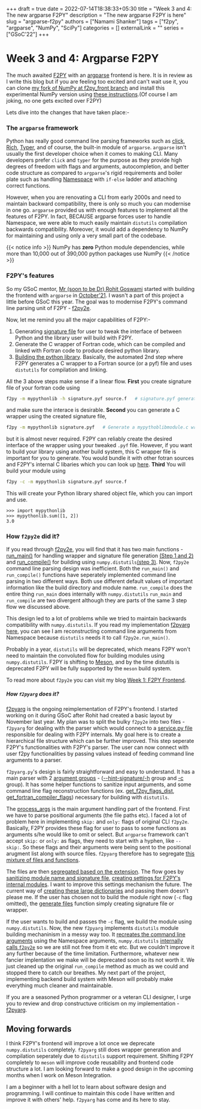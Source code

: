 +++ 
draft = true
date = 2022-07-14T18:38:33+05:30
title = "Week 3 and 4: The new argparse F2PY"
description = "The new argparse F2PY is here"
slug = "argparse-f2py"
authors = ["Namami Shanker"]
tags = ["f2py", "argparse", "NumPy", "SciPy"]
categories = []
externalLink = ""
series = ["GSoC'22"]
+++

# Week 3 and 4: Argparse F2PY

The much awaited [F2PY](https://numpy.org/doc/stable/f2py/) with an [argparse](https://docs.python.org/3/library/argparse.html) frontend is here. It is in review as I write this blog but if you are feeling too excited and can't wait use it, you can clone [my fork of NumPy at f2py_front branch](https://github.com/NamamiShanker/numpy/tree/f2py_front) and install this experimental NumPy version using [these instructions](https://numpy.org/devdocs/user/building.html).(Of course I am joking, no one gets excited over F2PY)

Lets dive into the changes that have taken place:-

### The `argparse` framework

Python has really good command line parsing frameworks such as [click](https://click.palletsprojects.com/en/8.1.x/), [Rich](https://rich.readthedocs.io/en/stable/introduction.html), [Typer](https://typer.tiangolo.com/), and of course, the built-in module of `argparse`. `argparse` isn't usually the first developer choice when it comes to making CLI. Many developers prefer `click` and `typer` for the purpose as they provide high degrees of freedom with flags and arguments, autocompletion, and better code structure as compared to `argparse`'s rigid requirements and boiler plate such as handling [Namespace](https://docs.python.org/3/library/argparse.html) with `if-else` ladder and attaching correct functions.

However, when you are renovating a CLI from early 2000s and need to maintain backward compatibility, there is only so much you can modernise in one go. `argparse` provided us with enough features to implement all the features of F2PY. In fact, BECAUSE	 argparse forces user to handle Namespace, we were able to much easily maintain `distutils` compilation backwards compatibility. Moreover, it would add a dependency to NumPy for maintaining and using only a very small part of the codebase.

{{< notice info >}} NumPy has **zero** Python module dependencies, while more than 10,000 out of 390,000 python packages use NumPy {{< /notice >}}

### F2PY's features

So my GSoC mentor, [Mr (soon to be Dr) Rohit Goswami](https://github.com/HaoZeke) started with building the frontend with `argparse` in [October'21](https://github.com/numpy/numpy/compare/main...HaoZeke:numpy:argparse_f2py). I wasn't a part of this project a little before GSoC this year. The goal was to modernise F2PY's command line parsing unit of F2PY - [f2py2e](https://github.com/numpy/numpy/blob/main/numpy/f2py/f2py2e.py).

Now, let me remind you all the major capabilities of F2PY:-
1. Generating [signature file](https://numpy.org/devdocs/f2py/signature-file.html) for user to tweak the interface of between Python and the library user will build with F2PY.
2. Generate the C wrapper of Fortran code, which can be compiled and linked with Fortran code to produce desired python library.
3. [Building the python library](https://numpy.org/devdocs/f2py/buildtools/index.html). Basically, the automated 2nd step where F2PY generates a C wrapper to a Fortran source (or a pyf) file and uses `distutils` for compilation and linking. 

All the 3 above steps make sense if a linear flow. **First** you create signature file of your fortran code using
```bash
f2py -m mypythonlib -h signature.pyf source.f 	# signature.pyf generated
```
and make sure the interace is desirable. **Second** you can generate a C wrapper using the created signature file, 
```bash
f2py -m mypythonlib signature.pyf 	# Generate a mypythoblibmodule.c wrapper
```
but it is almost never required. F2PY can reliably create the desired interface of the wrapper using your tweaked `.pyf` file. However, if you want to build your library using another build system, this C wrapper file is important for you to generate. You would bundle it with other fotran sources and F2PY's internal C libaries which you can look up [here](https://numpy.org/devdocs/f2py/buildtools/index.html).
**Third** You will build your module using
```bash
f2py -c -m mypythonlib signature.pyf source.f
```
This will create your Python library shared object file, which you can import and use.
```python=3.10
>>> import mypythonlib
>>> mypythonlib.sum([1, 2])
3.0
```

### How `f2py2e` did it?

If you read through [f2py2e](https://github.com/numpy/numpy/blob/main/numpy/f2py/f2py2e.py), you will find that it has two main functions - [run_main()](https://github.com/numpy/numpy/blob/cb28cd17d01a6a867517a3b8b3ea4fbb0370be10/numpy/f2py/f2py2e.py#L411) for handling wrapper and signature file generation [(Step 1 and 2)](#f2pys-features) and [run_compile()](https://github.com/numpy/numpy/blob/cb28cd17d01a6a867517a3b8b3ea4fbb0370be10/numpy/f2py/f2py2e.py#L505) for building using `numpy.distutils`[(step 3)](#f2pys-features). Now, `f2py2e` command line parsing design was inefficient. Both the `run_main()` and `run_compile()` functions have seperately implemented command line parsing in two different ways. Both use different default values of important information like the build directory and module name. `run_compile` does the entire thing `run_main` does internally with `numpy.distutils` `run_main` and `run_compile` are two divergent although they are parts of the same 3 step flow we discussed above.

This design led to a lot of problems while we tried to maintain backwards compatibility with `numpy.distutils`. If you read my implementation [f2pyarg here](https://github.com/NamamiShanker/numpy/blob/f388c96cec2c5ec0b2c17d54b7928c484eb01148/numpy/f2py/f2pyarg.py#L600), you can see I am reconstructing command line arguments from Namespace because `distutils` needs it to call `f2py2e.run_main()`.

Probably in a year, `distutils` will be deprecated, which means F2PY won't need to maintain the convoluted flow for building modules using `numpy.distutils`. F2PY is shifting to [Meson](https://mesonbuild.com/), and by the time distutils is deprecated F2PY will be fully supported by the `meson` build system.

To read more about `f2py2e` you can visit my blog [Week 1: F2PY Frontend](/posts/f2py_frontend).

##### How `f2pyarg` does it?

[f2pyarg](https://github.com/NamamiShanker/numpy/blob/f2py_front/numpy/f2py/f2pyarg.py) is the ongoing reimplementation of F2PY's frontend. I started working on it during GSoC after Rohit had created a basic layout by November last year. My plan was to split the bulky `f2py2e` into two files - `f2pyarg` for dealing with the parser which would connect to a [service.py file](https://github.com/NamamiShanker/numpy/blob/f2py_front/numpy/f2py/service.py) responsible for dealing with F2PY internals. My goal here is to create a hierarchical file structure which can be further improved. This step seperate F2PY's functionalities with F2PY's parser. The user can now connect with user f2py functionalities by passing values instead of feeding command line arguments to a parser.

`f2pyarg.py`'s design is fairly straightforward and easy to understand. It has a main parser with 2 [argument groups](https://docs.python.org/3/library/argparse.html#argument-groups) - ([--hint-signature/-h](https://github.com/NamamiShanker/numpy/blob/f388c96cec2c5ec0b2c17d54b7928c484eb01148/numpy/f2py/f2pyarg.py#L390) group and [-c](https://github.com/NamamiShanker/numpy/blob/f388c96cec2c5ec0b2c17d54b7928c484eb01148/numpy/f2py/f2pyarg.py#L409) group). It has some helper functions to sanitize input arguments, and some command line flag reconstruction functions (ex. [get_f2py_flags_dist](https://github.com/NamamiShanker/numpy/blob/f388c96cec2c5ec0b2c17d54b7928c484eb01148/numpy/f2py/f2pyarg.py#L600), [get_fortran_compiler_flags](https://github.com/NamamiShanker/numpy/blob/f388c96cec2c5ec0b2c17d54b7928c484eb01148/numpy/f2py/f2pyarg.py#L636)) necessary for building with `distutils`.

The [process_args](https://github.com/NamamiShanker/numpy/blob/f388c96cec2c5ec0b2c17d54b7928c484eb01148/numpy/f2py/f2pyarg.py#L696) is the main argument handling part of the frontend. First we have to parse positional arguments (the file paths etc). I faced a lot of problem here in implementing `skip:` and `only:` flags of original CLI `f2py2e`. Basically, F2PY provides these flag for user to pass to some functions as arguments s/he would like to omit or select. But `argparse` framework can't accept `skip:` or `only:` as flags, they need to start with a hyphen, like `--skip:`. So these flags and their arguments were being sent to the positional arugment list along with source files. `f2pyarg` therefore has to segregate [this mixture of files and functions](https://github.com/NamamiShanker/numpy/blob/f2py_front/numpy/f2py/f2pyarg.py#L679-L694).

The files are then [segregated based on the extension](https://github.com/NamamiShanker/numpy/blob/f388c96cec2c5ec0b2c17d54b7928c484eb01148/numpy/f2py/f2pyarg.py#L704). The flow goes by [sanitizing module name and signature file](https://github.com/NamamiShanker/numpy/blob/f2py_front/numpy/f2py/f2pyarg.py#L707-L709), [creating settings for F2PY's internal modules](https://github.com/NamamiShanker/numpy/blob/f2py_front/numpy/f2py/f2pyarg.py#L711-L745). I want to improve this settings mechanism the future. The current way of [creating these large dictionaries](https://github.com/NamamiShanker/numpy/blob/f2py_front/numpy/f2py/f2pyarg.py#L711-L743) and passing them doesn't please me. If the user has chosen not to build the module right now (`-c` flag omitted), the [generate files](https://github.com/NamamiShanker/numpy/blob/f388c96cec2c5ec0b2c17d54b7928c484eb01148/numpy/f2py/f2pyarg.py#L767) function simply creating signature file or wrapper.

If the user wants to build and passes the `-c` flag, we build the module using `numpy.distutils`. Now, the new `f2pyarg` implements `distutils` module building mechaninism in a messy way too. It [recreates the command line arguments](https://github.com/NamamiShanker/numpy/blob/f2py_front/numpy/f2py/f2pyarg.py#L600-L657) using the Namespace arguments, `numpy.distutils` [internally calls `f2py2e`](https://github.com/NamamiShanker/numpy/blob/f388c96cec2c5ec0b2c17d54b7928c484eb01148/numpy/distutils/command/build_src.py#L542) so we are still not free from it etc etc. But we couldn't improve it any further because of the time limitation. Furthermore, whatever new fancier implentation we make will be deprecated soon so its not worth it. We just cleaned up the original `run_compile` method as much as we could and stopped there to catch our breathes. My next part of the project, implementing backend build system with Meson will probably make everything much cleaner and maintainable.

If you are a seasoned Python programmer or a veteran CLI designer, I urge you to review and drop constructuve criticism on my implementation - [f2pyarg](https://github.com/NamamiShanker/numpy/blob/f2py_front/numpy/f2py/f2pyarg.py). 

## Moving forwards

I think F2PY's frontend will improve a lot once we deprecate `numpy.distutils` completely. `f2pyarg` still does wrapper generation and compilation seperately due to `distutils` support requirement. Shifting F2PY completely to `meson` will improve code reusability and frontend code structure a lot. I am looking forward to make a good design in the upcoming months when I work on Meson Integration.

I am a beginner with a hell lot to learn about software design and programming. I will continue to maintain this code I have written and improve it with others' help. `f2pyarg` has come and its here to stay.